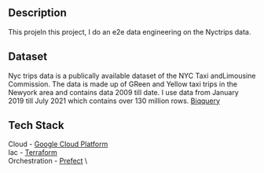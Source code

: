 
## Description
This projeIn this project, I do an e2e data engineering on the Nyctrips data. 



## Dataset

Nyc trips data is a publically available dataset of the NYC Taxi andLimousine Commission. The data is made up of GReen and Yellow taxi trips in the Newyork area and contains data 2009 till date.  I use data from January 2019 till July 2021 which contains over 130 million rows. [Biqquery](https://github.com/d-owusu/Nyctrips-Data-Eng/blob/main/images/bq.png)


## Tech Stack
Cloud - [Google Cloud Platform](https://cloud.google.com/?hl=en) \
Iac - [Terraform](https://www.terraform.io/) \
Orchestration - [Prefect](https://www.prefect.io/)  \

